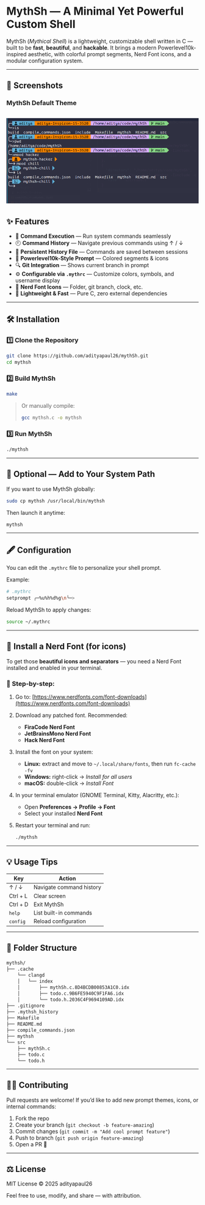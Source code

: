 # MythSh — A Minimal Yet Powerful Custom Shell

MythSh (*Mythical Shell*) is a lightweight, customizable shell written in C — built to be **fast**, **beautiful**, and **hackable**.
It brings a modern Powerlevel10k-inspired aesthetic, with colorful prompt segments, Nerd Font icons, and a modular configuration system.

---

## 📸 Screenshots

### MythSh Default Theme
![MythSh Prompt Screenshot](./assets/mythsh-prompts-ss.png)
---

## ✨ Features

* 🧠 **Command Execution** — Run system commands seamlessly
* 🕘 **Command History** — Navigate previous commands using ↑ / ↓
* 💾 **Persistent History File** — Commands are saved between sessions
* 🎨 **Powerlevel10k-Style Prompt** — Colored segments & icons
* 🔍 **Git Integration** — Shows current branch in prompt
* ⚙️ **Configurable via `.mythrc`** — Customize colors, symbols, and username display
* 🧩 **Nerd Font Icons** — Folder, git branch, clock, etc.
* 🚀 **Lightweight & Fast** — Pure C, zero external dependencies

---

## 🛠️ Installation

### 1️⃣ Clone the Repository

```bash
git clone https://github.com/adityapaul26/mythSh.git
cd mythsh
```

### 2️⃣ Build MythSh

```bash
make
```

> Or manually compile:
>
> ```bash
> gcc mythsh.c -o mythsh
> ```

### 3️⃣ Run MythSh

```bash
./mythsh
```

---

## 🧰 Optional — Add to Your System Path

If you want to use MythSh globally:

```bash
sudo cp mythsh /usr/local/bin/mythsh
```

Then launch it anytime:

```bash
mythsh
```

---

## 🖋️ Configuration

You can edit the `.mythrc` file to personalize your shell prompt.

Example:

```bash
# .mythrc
setprompt ╭─%u%h%d%g\n╰─>
```

Reload MythSh to apply changes:

```bash
source ~/.mythrc
```

---

## 🎨 Install a Nerd Font (for icons)

To get those **beautiful icons and separators** — you need a Nerd Font installed and enabled in your terminal.

### 🧩 Step-by-step:

1. Go to: [https://www.nerdfonts.com/font-downloads](https://www.nerdfonts.com/font-downloads)
2. Download any patched font. Recommended:

   * **FiraCode Nerd Font**
   * **JetBrainsMono Nerd Font**
   * **Hack Nerd Font**
3. Install the font on your system:

   * **Linux:** extract and move to `~/.local/share/fonts`, then run `fc-cache -fv`
   * **Windows:** right-click → *Install for all users*
   * **macOS:** double-click → *Install Font*
4. In your terminal emulator (GNOME Terminal, Kitty, Alacritty, etc.):

   * Open **Preferences → Profile → Font**
   * Select your installed **Nerd Font**
5. Restart your terminal and run:

   ```bash
   ./mythsh
   ```

---

## 💡 Usage Tips

| Key      | Action                   |
| -------- | ------------------------ |
| ↑ / ↓    | Navigate command history |
| Ctrl + L | Clear screen             |
| Ctrl + D | Exit MythSh              |
| `help`   | List built-in commands   |
| `config` | Reload configuration     |

---

## 🧱 Folder Structure

```
mythsh/
├── .cache
    └── clangd
    │   └── index
    │       ├── mythSh.c.8D4BCDB00853A1C0.idx
    │       ├── todo.c.9B6FE5940C9F1FA6.idx
    │       └── todo.h.2036C4F9694109AD.idx
├── .gitignore
├── .mythsh_history
├── Makefile
├── README.md
├── compile_commands.json
├── mythsh
└── src
    ├── mythSh.c
    ├── todo.c
    └── todo.h
```

---

## 🧑‍💻 Contributing

Pull requests are welcome!
If you’d like to add new prompt themes, icons, or internal commands:

1. Fork the repo
2. Create your branch (`git checkout -b feature-amazing`)
3. Commit changes (`git commit -m "Add cool prompt feature"`)
4. Push to branch (`git push origin feature-amazing`)
5. Open a PR 🚀



---

## ⚖️ License

MIT License © 2025 adityapaul26

Feel free to use, modify, and share — with attribution.
